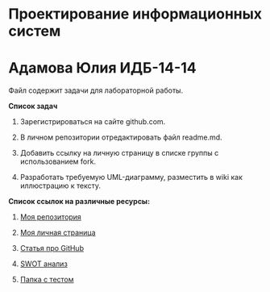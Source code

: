 # Проектирование информационных систем
# Адамова Юлия ИДБ-14-14

Файл содержит задачи для лабораторной работы.

**Список задач**

1. Зарегистрироваться на сайте github.com.

1. В личном репозитории отредактировать файл readme.md.

1. Добавить ссылку на личную страницу в списке группы с использованием fork.

1. Разработать требуемую UML-диаграмму, разместить в wiki как иллюстрацию к тексту.

**Список ссылок на различные ресурсы:**

1. [Моя репозитория](https://github.com/YuliaAdamova/projectIS)

1. [Моя личная страница](https://github.com/YuliaAdamova)

1. [Статья про GitHub](https://github.com/YuliaAdamova/projectIS/wiki/%D0%A7%D1%82%D0%BE-%D1%82%D0%B0%D0%BA%D0%BE%D0%B5-GitHub%3F)

1. [SWOT анализ](https://github.com/YuliaAdamova/projectIS/wiki/SWOT-%D0%B0%D0%BD%D0%B0%D0%BB%D0%B8%D0%B7)

1. [Папка с тестом](https://github.com/YuliaAdamova/projectIS/tree/master/module-app)
